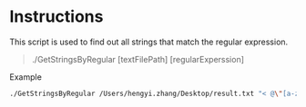 # Instructions

This script is used to find out all strings that match the regular expression.

>./GetStringsByRegular [textFilePath] [regularExperssion]

Example

```bash
./GetStringsByRegular /Users/hengyi.zhang/Desktop/result.txt "< @\"[a-zA-Z0-9/\\.\!]{0,}\"
```